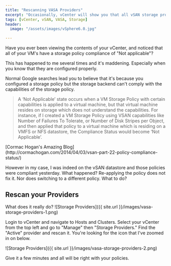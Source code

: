 ```yaml
---
title: "Rescanning VASA Providers"
excerpt: "Occasionally, vCenter will show you that all vSAN storage profiles are Not Applicable. Here's how to fix that."
tags: [vCenter, vSAN, VASA, Storage]
header:
  image: "/assets/images/vSphere6.0.jpg"

---
```

Have you ever been viewing the contents of your vCenter, and noticed that all of your VM's have a storage policy compliance of "Not applicable"?

This has happened to me several times and it's maddening. Especially when you know that they are configured properly.

Normal Google searches lead you to believe that it's because you configured a storage policy but the storage backend can't comply with the capabilities of the storage policy.

<blockquote>
A ‘Not Applicable’ state occurs when a VM Storage Policy with certain capabilities is applied to a virtual machine, but that virtual machine resides on storage which does not understand the capabilities. For instance, if I created a VM Storage Policy using VSAN capabilities like Number of Failures To Tolerate, or Number of Disk Stripes per Object, and then applied that policy to a virtual machine which is residing on a VMFS or NFS datastore, the Compliance Status would become ‘Not Applicable’.
</blockquote>
[Cormac Hogan's Amazing Blog](http://cormachogan.com/2014/04/03/vsan-part-22-policy-compliance-status/)


However in my case, I was indeed on the vSAN datastore and those policies were compliant yesterday. What happened? Re-applying the policy does not fix it. Nor does switching to a different policy. What to do?

## Rescan your Providers

What does it really do?
![Storage Providers]({{ site.url }}/images/vasa-storage-providers-1.png)

Login to vCenter and navigate to Hosts and Clusters. Select your vCenter from the top left and go to "Manage" then "Storage Providers."
Find the "Active" provider and rescan it. You're looking for the icon that I've zoomed in on below.

![Storage Providers]({{ site.url }}/images/vasa-storage-providers-2.png)

Give it a few minutes and all will be right with your policies.
